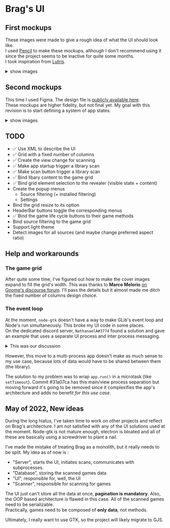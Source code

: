 # Brag's UI

## First mockups
These images were made to give a rough idea of what the UI should look like.  
I used [Pencil](https://pencil.evolus.vn/) to make these mockups, although I 
don't recommend using it since the project seems to be inactive for quite some 
months.  
I took inspiration from [Lutris](https://github.com/lutris/lutris).  

<details>
    <summary>show images</summary>
    <table>
        <tr>
            <th>Games grid, default view</th>
            <th>Scanning view, replacing the default view</th>
        </tr>
        <tr>
            <td><img src="mockup1.png"></td>
            <td><img src="mockup2.png"></td>
        </tr>
        <tr>
            <th>Game info popover with a start button</th>
            <th>Game info with a stop and kill button</th>
        </tr>
        <tr>
            <td><img src="mockup3.png"></td>
            <td><img src="mockup4.png"></td>
        </tr>
    </table>
</details>

## Second mockups
This time I used Figma. The design file is [publicly available here](https://www.figma.com/file/YcTUGVEvarxrgpq01VkieN/Brag-launcher---Second-mockups).  
These mockups are higher fidelity, but not final yet. My goal with this revision 
is to start defining a system of app states.

<details>
    <summary>show images</summary>
    <table>
        <tr>
            <th>Browsing view</th>
            <th>Scanning view</th>
        </tr>
        <tr>
            <td><img src="mockup5-browsing-view.png"></td>
            <td><img src="mockup6-scanning-view.png"></td>
        </tr>
        <tr>
            <th>Selection view</th>
            <th>Life cycle view</th>
        </tr>
        <tr>
            <td><img src="mockup7-selection-view.png"></td>
            <td><img src="mockup8-life-cycle-view.png"></td>
        </tr>
    </table>
</details>

## TODO
* ✅ Use XML to describe the UI
* ✅ Grid with a fixed number of columns
* ✅ Create the view change for scanning
* ✅ Make app startup trigger a library scan
* ✅ Make scan button trigger a library scan
* ✅ Bind libary content to the game grid
* ✅ Bind grid element selection to the revealer (visible state + content)
* Create the popup menus
	* Source filtering (+ installed filtering)
	* Settings
* Bind the grid resize to its option
* HeaderBar buttons toggle the corresponding menus
* ✅ Bind the game life cycle buttons to their game methods
* Bind source filtering to the game grid
* Support light theme
* Detect images for all sources (and maybe change preferred aspect ratio)

## Help and workarounds

### The game grid 
After quite some time, I've figured out how to make the cover images expand to 
fill the grid's width. This was thanks to **Marco Melorio** 
[on Gnome's discourse forum](https://discourse.gnome.org/t/how-to-make-an-image-fill-the-width-of-a-box-and-keep-aspect-ratio/7980/6?u=geoffreycoulaud).
I'll pass the details but it almost made me ditch the fixed number of columns 
design choice.


### The event loop
At the moment, `node-gtk` doesn't have a way to make GLib's event loop and 
Node's run simultaneously. This broke my UI code in some places.  
On the dedicated discord server, `NathanaelA#3774` found a solution and gave an 
example that uses a separate UI process and inter process messaging.

<details>
<summary>This was our discussion</summary>

NathanaelA:
<blockquote>
`Promises` appear to work fine for me in the GTK3 code as my Webkit browser 
code uses promises and async code and everything works, not sure on GTK4.   
However, one easy way around this issue is to use node-gtk only for the UI.
I had to pivot to this design because I actually needed both a GTK 3 and GTK 4
window open at the same time and that is impossible to do in a single process
(even Python and GJS will error out ).    
Unfortunately I need to access a WebKit occasionally and on my version of
Linux it forces GTK3 to be loaded when it is loaded).   
GTK 4 I used for everything else as it has a much nicer api.   
So my app I now have it built like this:
Node (Primary Process and virtually all logic, NO visual UI from this one, it 
is unaware of GTK)  
 -> (optional) Forked Node (GTK 4) primary app window  
 -> (optional) Forked Node (GTK 3) WebKit window 

It does use a few more megs of memory when I start any of the GTK forks, but 
the primary node instance has no issues with the setTimeout or Promises or 
anything dealing with the message loops as GTK is not running in it.  
And the forked nodes can be open as many times as needed and can be fairly 
dumb as they can directly just send any and all events back to the primary 
node process.

In addition you get real multitasking in some areas as the primary node 
process isn't held up by anything either of the GTK processes are doing. 😉
</blockquote>

Me:
<blockquote>
This is promising (pun intended), I will have to check this more in detail and 
maybe look at some code if you don't mind sharing ?  
I'll gladly pass the "rewrite your app to use another runtime" thing
</blockquote>

NathanaelA:
<blockquote>
I haven't released anything of what I'm doing yet.   
Here is the base part that should help you get started:

<pre><code>"use strict";

let child_app = null;
let child_browser = null;

import { fork } from "node:child_process"

console.log("Application Starting");
start_mainView()
start_webView();

function start_webView() {
    child_browser = fork("webview.mjs", [], {
        cwd: "./webview/"        
    });
    child_browser.on("message", (m) => {
        console.log("Child sent message", m);
        handleWebViewMessage(m);
    })
    child_browser.on("close", () => {
        console.log("Child  Quit");
        child_browser = null;
    })    
}

function start_mainView() {
    child_app = fork("mainview.mjs", [], {
        cwd: "./application/",
    });
    child_app.on("message", (m) => {
        console.log("Child sent message", m);
        handle_mainViewMessage(m);
    });
    child_app.on("close", () => {
        console.log("Child Quit"); 
        child_app = null;       
    });
}
</code></pre>

And basically a child is like this (this is the start of my webview app):

<pre><code>"use strict";

import {Application, GTKConfig} from "node-gtk-ui";
const WebKit = GTKConfig.Webkit; // Force loading of WebKit which will force GTK3 (or GTK4 later versions)

// Are we a child?
if (process.channel) {
    process.on("message", (m) => {
        switch (m.type) {
            case 'quit': process.exit(0); break;
            case 'status': process.send({status: 1}); break;
            case '...': // Other messages we want to handle
        }
    });
}
const app = new Application( {width: 800, height: 800, title: "Login"});

let stackLayout = app.document.createElement("div");
app.document.appendChild(stackLayout);
let webview = app.document.createElement("webview");
stackLayout.appendChild(webview);
webview.src = "https://nativescript.tools/";
</code></pre>

</blockquote>
</details>


However, this move to a multi-process app doesn't make as much sense to my use
case, because lots of data would have to be shared between them (the library).  

The solution to my problem was to wrap `app.run()` in a microtask (like 
`setTimeout`).
Commit #31a07ca has this main/view process separation but moving 
forward it's going to be removed since it complexifies the app's architecture
and adds no benefit *for this use case*.

## May of 2022, New ideas

During the long hiatus, I've taken time to work on other projects and reflect on Brag's architecture. I am not satisfied with any of the UI solutions used at the moment. Node-gtk is not mature enough, electron is bloated and all of these are basically using a screwdriver to plant a nail. 

I've made the mistake of treating Brag as a monolith, but it really needs to be split. My idea as of now is :  

- "Server", starts the UI, initiates scans, communicates with subprocesses.
- "Database", storing the scanned games data
- "UI", responsible for, well, the UI
- "Scanner", responsible for scanning for games

The UI just can't store all the data at once, **pagination is mandatory**.
Also, the OOP based architecture is flawed in this case. All of the scanned games need to be serializable.  
Practically, games need to be composed of **only data**, not methods.

Ultimately, I really want to use GTK, so the project will likely migrate to GJS. 